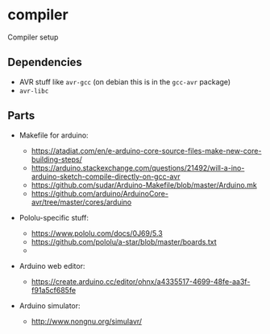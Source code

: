 # compiler

Compiler setup

## Dependencies

* AVR stuff like `avr-gcc` (on debian this is in the `gcc-avr` package)
* `avr-libc`

## Parts

* Makefile for arduino:
  * https://atadiat.com/en/e-arduino-core-source-files-make-new-core-building-steps/
  * https://arduino.stackexchange.com/questions/21492/will-a-ino-arduino-sketch-compile-directly-on-gcc-avr
  * https://github.com/sudar/Arduino-Makefile/blob/master/Arduino.mk
  * https://github.com/arduino/ArduinoCore-avr/tree/master/cores/arduino

* Pololu-specific stuff:
  * https://www.pololu.com/docs/0J69/5.3
  * https://github.com/pololu/a-star/blob/master/boards.txt
  * 

* Arduino web editor:
  * https://create.arduino.cc/editor/ohnx/a4335517-4699-48fe-aa3f-f91a5cf685fe

* Arduino simulator:
  * http://www.nongnu.org/simulavr/



